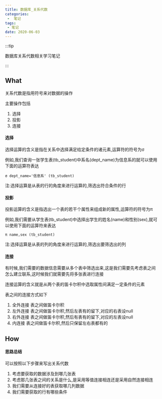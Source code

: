 ```yaml
---
title: 数据库_关系代数
categories:
 -  笔记
tags:
 - 笔记
date: 2020-06-03
---
```



:::tip

数据库关系代数相关学习笔记

:::

<!-- more -->


## What

关系代数是指用符号来对数据的操作

主要操作包括
1. 选择
2. 投影
3. 连接


#### 选择

选择运算的含义是指在关系中选择满足给定条件的诸元素,运算符的符号为σ

例如,我们查询一张学生表(tb_student)中系名(dept_name)为信息系的就可以使用下面的运算符表达

`σ dept_name='信息系' (tb_student)`

注:选择运算是从表的行的角度来进行运算的,筛选出符合条件的行

#### 投影

投影运算的含义是指选出一个表的若干个属性来组成新的属性,运算符的符号为π

例如,我们需要从学生表(tb_student)中选择出学生的姓名(name)和性别(sex),就可以使用下面的运算符来表达

`π name,sex (tb_student)`

注:选择运算是从表的列的角度来进行运算的,筛选出要筛选出的列

#### 连接

有时候,我们需要的数据信息需要从多个表中筛选出来,这是我们需要先考虑表之间怎么建立联系,这时候我们就需要先将多张表进行连接


连接运算的含义就是从两个表的笛卡尔积中选取属性间满足一定条件的元素

表之间的连接方式如下
1. 全外连接 表之间做笛卡尔积
2. 左外连接 表之间做笛卡尔积,然后左表有的留下,对应的右表设null
3. 右外连接 表之间做笛卡尔积,然后有表有的留下,对应的左表设null
4. 内连接   表之间做笛卡尔积,然后只保留左右表都有的

## How

#### 思路总结

可以按照以下步骤来写出关系代数
1. 考虑要获取的数据涉及到哪几张表
2. 考虑那几张表之间的关系是什么,是采用等值连接相连还是采用自然连接相连
3. 我们需要从连接好的表获取哪几列数据
4. 我们需要获取的行有哪些条件